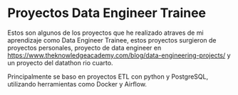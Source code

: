 # Proyectos Data Engineer Trainee

Estos son algunos de los proyectos que he realizado atraves de mi aprendizaje como Data Engineer Trainee, estos proyectos surgieron de proyectos personales, proyecto de data engineer en https://www.theknowledgeacademy.com/blog/data-engineering-projects/
y un proyecto del datathon rio cuarto.

Principalmente se baso en proyectos ETL con python y PostgreSQL, utilizando herramientas como Docker y Airflow.
